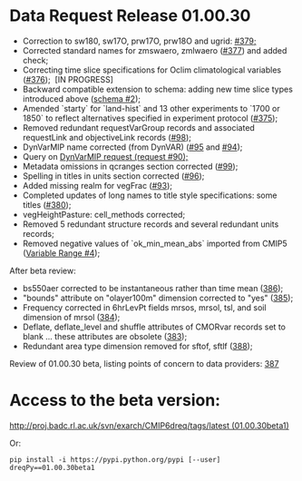 <h1 class="title">Data Request Release 01.00.30</h1>

<div id="cog_post_body">
    <div id="cog_post_body">
        <ul>
	<li>
		Correction to sw180, sw17O, prw17O, prw18O and ugrid: <a href="https://github.com/cmip6dr/CMIP6_DataRequest_VariableDefinitions/issues/379">#379;</a></li>
	<li>
		Corrected standard names for zmswaero, zmlwaero (<a href="https://github.com/cmip6dr/CMIP6_DataRequest_VariableDefinitions/issues/377">#377</a>) and added check;</li>
	<li>
		Correcting time slice specifications for Oclim climatological variables (<a href="https://github.com/cmip6dr/CMIP6_DataRequest_VariableDefinitions/issues/376">#376</a>);&nbsp; [IN PROGRESS]</li>
	<li>
		Backward compatible extension to schema: adding new time slice types introduced above (<a href="https://github.com/cmip6dr/schema/issues/2">schema #2</a>);</li>
	<li>
		Amended `starty` for `land-hist` and 13 other experiments to `1700 or 1850` to reflect alternatives specified in experiment protocol (<a href="https://github.com/cmip6dr/CMIP6_DataRequest_VariableDefinitions/issues/375">#375</a>);</li>
	<li>
		Removed redundant requestVarGroup records and associated requestLink and objectiveLink records (<a href="https://github.com/cmip6dr/Request/issues/98">#98</a>);</li>
	<li>
		DynVarMIP name corrected (from DynVAR) (<a href="https://github.com/cmip6dr/Request/issues/95">#95</a> and <a href="https://github.com/cmip6dr/Request/issues/94">#94</a>);</li>
	<li>
		Query on <a href="https://github.com/cmip6dr/Request/issues/90">DynVarMIP request (request #90);</a></li>
	<li>
		Metadata omissions in qcranges section corrected (<a href="https://github.com/cmip6dr/Request/issues/99">#99</a>);</li>
	<li>
		Spelling in titles in units section corrected (<a href="https://github.com/cmip6dr/Request/issues/96">#96</a>);</li>
	<li>
		Added missing realm for vegFrac (<a href="https://github.com/cmip6dr/Request/issues/93">#93</a>);</li>
	<li>
		Completed updates of long names to title style specifications: some titles (<a href="https://github.com/cmip6dr/CMIP6_DataRequest_VariableDefinitions/issues/380">#380</a>);</li>
	<li>
		vegHeightPasture: cell_methods corrected;</li>
	<li>
		Removed 5 redundant structure records and several redundant units records;</li>
	<li>
		Removed negative values of `ok_min_mean_abs` imported from CMIP5 (<a href="https://github.com/cmip6dr/variableRanges/issues/4">Variable Range #4</a>);</li>
</ul>
<p>
	After beta review:</p>
<ul>
	<li>
		bs550aer corrected to be instantaneous rather than time mean (<a href="https://github.com/cmip6dr/CMIP6_DataRequest_VariableDefinitions/issues/386">386</a>);</li>
	<li>
		&quot;bounds&quot; attribute on &quot;olayer100m&quot; dimension corrected to &quot;yes&quot; (<a href="https://github.com/cmip6dr/CMIP6_DataRequest_VariableDefinitions/issues/385">385</a>);</li>
	<li>
		Frequency corrected in 6hrLevPt fields mrsos, mrsol, tsl, and soil dimension of mrsol (<a href="https://github.com/cmip6dr/CMIP6_DataRequest_VariableDefinitions/issues/384">384</a>);</li>
	<li>
		Deflate, deflate_level and shuffle attributes of CMORvar records set to blank ... these attributes are obsolete (<a href="https://github.com/cmip6dr/CMIP6_DataRequest_VariableDefinitions/issues/383">383</a>);</li>
	<li>
		Redundant area type dimension removed for sftof, sftlf (<a href="https://github.com/cmip6dr/CMIP6_DataRequest_VariableDefinitions/issues/388">388</a>);</li>
</ul>
<p>
	Review of 01.00.30 beta, listing points of concern to data providers: <a href="https://github.com/cmip6dr/CMIP6_DataRequest_VariableDefinitions/issues/387">387</a></p>
<h1>
	Access to the beta version:</h1>
<p>
	<a href="http://proj.badc.rl.ac.uk/svn/exarch/CMIP6dreq/tags/latest">http://proj.badc.rl.ac.uk/svn/exarch/CMIP6dreq/tags/latest (01.00.30beta1) </a></p>
<p>
	Or:</p>
<p>
	<code>pip install -i https://pypi.python.org/pypi [--user]&nbsp; dreqPy==01.00.30beta1</code></p>
<p>
	&nbsp;</p>
</div> <!--// end div id=cog_post_body //-->
